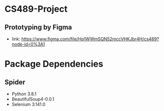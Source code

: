 # CS489-Project

## Prototyping by Figma
- link: <https://www.figma.com/file/Hp1WWmSQN52mccVHKJbr4H/cs489?node-id=0%3A1>

Package Dependencies
=======
Spider
-----
 - Python 3.8.1
 - BeautifulSoup4-0.0.1
 - Selenium 3.141.0